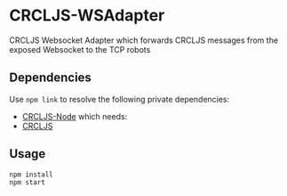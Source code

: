 # CRCLJS-WSAdapter
CRCLJS Websocket Adapter which forwards CRCLJS messages from the exposed Websocket to the TCP robots

## Dependencies

Use `npm link` to resolve the following private dependencies:

* [CRCLJS-Node](https://github.com/PRIARobotics/CRCLJS-Node) which needs:
* [CRCLJS](https://github.com/PRIARobotics/CRCLJS)

## Usage

```
npm install
npm start
```
